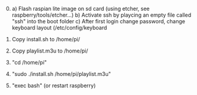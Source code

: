 0. a) Flash raspian lite image on sd card (using etcher, see raspberry/tools/etcher...)
   b) Activate ssh by playcing an empty file called "ssh" into the boot folder
   c) After first login change password, change keyboard layout (/etc/config/keyboard

1. Copy install.sh to /home/pi/
2. Copy playlist.m3u to /home/pi/
3. "cd /home/pi"
4. "sudo ./install.sh /home/pi/playlist.m3u"
5. "exec bash" (or restart raspberry)
